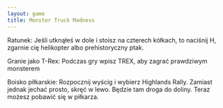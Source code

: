```yaml
---
layout: game
title: Monster Truck Madness
---
```


Ratunek: Jeśli utknąłeś w dole i stoisz na czterech kółkach, to naciśnij 
H,
zgarnie cię helikopter albo prehistoryczny ptak.

Granie jako T-Rex: Podczas gry wpisz TREX, aby zagrać 
prawdziwym 
monsterem

Boisko piłkarskie: Rozpocznij wyścig i wybierz Highlands Rally. 
Zamiast jednak
jechać prosto, skręć w lewo. Będzie tam droga do doliny. Teraz 
możesz 
pobawić się w piłkarza.
